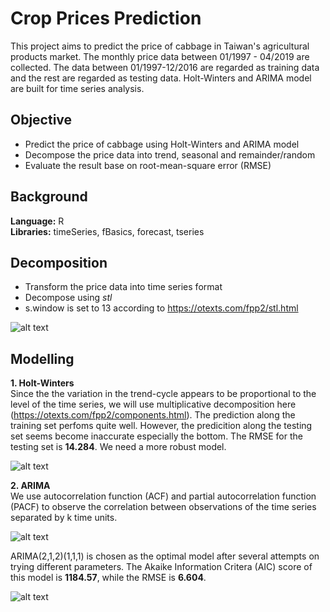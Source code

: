 # Crop Prices Prediction

This project aims to predict the price of cabbage in Taiwan's agricultural products market. The monthly price data between 01/1997 - 04/2019 are collected. The data between 01/1997-12/2016 are regarded as training data and the rest are regarded as testing data. Holt-Winters and ARIMA model are built for time series analysis.

## Objective
- Predict the price of cabbage using Holt-Winters and ARIMA model
- Decompose the price data into trend, seasonal and remainder/random
- Evaluate the result base on root-mean-square error (RMSE)

## Background

**Language:** R  
**Libraries:** timeSeries, fBasics, forecast, tseries

## Decomposition
- Transform the price data into time series format
- Decompose using *stl*
- s.window is set to 13 according to https://otexts.com/fpp2/stl.html

![alt text](https://github.com/auweiting/Crop_prices_prediction_project/blob/master/stl_decomposition.png "Decomposition by stl")


## Modelling

**1. Holt-Winters**  
Since the the variation in the trend-cycle appears to be proportional to the level of the time series, we will use multiplicative decomposition here (https://otexts.com/fpp2/components.html).
The prediction along the training set perfoms quite well. However, the predicition along the testing set seems become inaccurate especially the bottom.
The RMSE for the testing set is **14.284**. We need a more robust model.

![alt text](https://github.com/auweiting/Crop_prices_prediction_project/blob/master/HW.png "Holt-Winters Prediction (multiplicative)")


**2. ARIMA**  
We use autocorrelation function (ACF) and partial autocorrelation function (PACF) to observe the correlation between observations of the time series separated by k time units.

![alt text](https://github.com/auweiting/Crop_prices_prediction_project/blob/master/acf_pacf.png "ACF & PACF")

ARIMA(2,1,2)(1,1,1) is chosen as the optimal model after several attempts on trying different parameters. The Akaike Information Critera (AIC) score of this model is **1184.57**, while the RMSE is **6.604**.


![alt text](https://github.com/auweiting/Crop_prices_prediction_project/blob/master/forecast.png "ARIMA")

